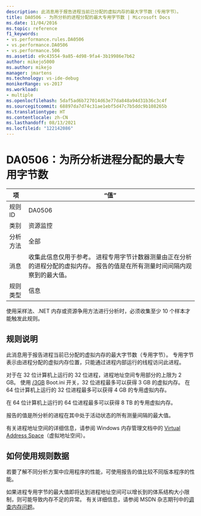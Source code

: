 ```yaml
---
description: 此消息用于报告进程当前已分配的虚拟内存的最大字节数（专用字节）。
title: DA0506 - 为所分析的进程分配的最大专用字节数 | Microsoft Docs
ms.date: 11/04/2016
ms.topic: reference
f1_keywords:
- vs.performance.rules.DA0506
- vs.performance.DA0506
- vs.performance.506
ms.assetid: e9c43554-9a85-4d98-9fa4-3b19986e7b62
author: mikejo5000
ms.author: mikejo
manager: jmartens
ms.technology: vs-ide-debug
monikerRange: vs-2017
ms.workload:
- multiple
ms.openlocfilehash: 5daf5ad6b727014d63e77da848a94d31b36c3c4f
ms.sourcegitcommit: 68897da7d74c31ae1ebf5d47c7b5ddc9b108265b
ms.translationtype: HT
ms.contentlocale: zh-CN
ms.lasthandoff: 08/13/2021
ms.locfileid: "122142086"
---
```

# <a name="da0506-maximum-private-bytes-allocated-for-the-process-being-profiled"></a>DA0506：为所分析进程分配的最大专用字节数

|项|“值”|
|-|-|
|规则 ID|DA0506|
|类别|资源监控|
|分析方法|全部|
|消息|收集此信息仅用于参考。 进程专用字节计数器测量由正在分析的进程分配的虚拟内存。 报告的值是在所有测量时间间隔内观察到的最大值。|
|规则类型|信息|

 使用采样法、.NET 内存或资源争用方法进行分析时，必须收集至少 10 个样本才能触发此规则。

## <a name="rule-description"></a>规则说明
 此消息用于报告进程当前已分配的虚拟内存的最大字节数（专用字节）。 专用字节表示由进程分配的虚拟内存位置，只能通过进程内部运行的线程访问此进程。

 对于在 32 位计算机上运行的 32 位进程，进程地址空间专用部分的上限为 2 GB。 使用 [/3GB](https://support.microsoft.com/help/833721/available-switch-options-for-the-windows-xp-and-the-windows-server-200) Boot.ini 开关，32 位进程最多可以获得 3 GB 的虚拟内存。 在 64 位计算机上运行的 32 位进程最多可以获得 4 GB 的专用虚拟内存。

 在 64 位计算机上运行的 64 位进程最多可以获得 8 TB 的专用虚拟内存。

 报告的值是所分析的进程在其中处于活动状态的所有测量间隔的最大值。

 有关进程地址空间的详细信息，请参阅 Windows 内存管理文档中的 [Virtual Address Space](/windows/win32/memory/virtual-address-space)（虚拟地址空间）。

## <a name="how-to-use-rule-data"></a>如何使用规则数据
 若要了解不同分析方案中应用程序的性能，可使用报告的值比较不同版本程序的性能。

 如果进程专用字节的最大值即将达到进程地址空间可以增长到的体系结构大小限制，则可能导致内存不足的异常。 有关详细信息，请参阅 MSDN 杂志期刊中的[调查内存问题](/archive/msdn-magazine/2006/november/clr-inside-out-investigating-memory-issues)。
